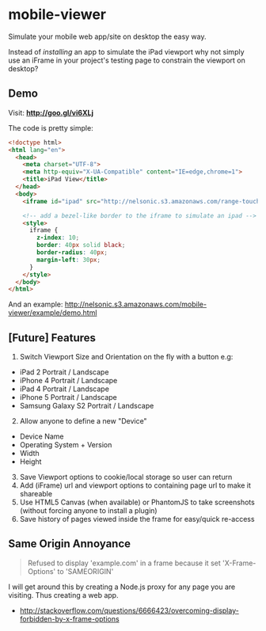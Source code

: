 mobile-viewer
=============

Simulate your mobile web app/site on desktop the easy way.

Instead of *installing* an app to simulate the iPad viewport why not simply 
use an iFrame in your project's testing page to constrain the viewport on desktop?

## Demo

Visit: **http://goo.gl/vi6XLj**


The code is pretty simple:

```html
<!doctype html>
<html lang="en">
  <head>
    <meta charset="UTF-8">
    <meta http-equiv="X-UA-Compatible" content="IE=edge,chrome=1">
    <title>iPad View</title>
  </head>
  <body>
    <iframe id="ipad" src="http://nelsonic.s3.amazonaws.com/range-touch/index.html" frameborder="0" width="1024" height="768"></iframe>

    <!-- add a bezel-like border to the iframe to simulate an ipad -->
    <style>
      iframe {
        z-index: 10;
        border: 40px solid black;
        border-radius: 40px;
        margin-left: 30px;
      }
    </style>
  </body>
</html>
```

And an example: http://nelsonic.s3.amazonaws.com/mobile-viewer/example/demo.html

## [Future] Features

1. Switch Viewport Size and Orientation on the fly with a button e.g:
- iPad 2 Portrait / Landscape
- iPhone 4 Portrait / Landscape
- iPad 4 Portrait / Landscape
- iPhone 5 Portrait / Landscape
- Samsung Galaxy S2 Portrait / Landscape
2. Allow anyone to define a new "Device" 
- Device Name
- Operating System + Version
- Width
- Height
3. Save Viewport options to cookie/local storage so user can return
4. Add (iFrame) url and viewport options to containing page url to make it shareable
5. Use HTML5 Canvas (when available) or PhantomJS to take screenshots (without forcing anyone to install a plugin)
6. Save history of pages viewed inside the frame for easy/quick re-access


## Same Origin Annoyance

> Refused to display 'example.com' in a frame because it set 'X-Frame-Options' to 'SAMEORIGIN'

I will get around this by creating a Node.js proxy for any page you are visiting.
Thus creating a web app. 

- http://stackoverflow.com/questions/6666423/overcoming-display-forbidden-by-x-frame-options
